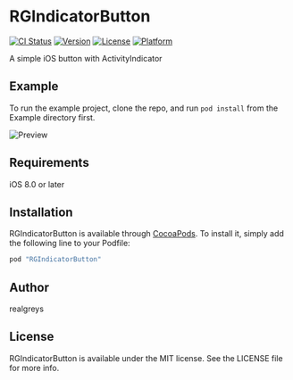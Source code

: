 # RGIndicatorButton

[![CI Status](http://img.shields.io/travis/10040774/RGIndicatorButton.svg?style=flat)](https://travis-ci.org/realgreys/RGIndicatorButton)
[![Version](https://img.shields.io/cocoapods/v/RGIndicatorButton.svg?style=flat)](http://cocoapods.org/pods/RGIndicatorButton)
[![License](https://img.shields.io/cocoapods/l/RGIndicatorButton.svg?style=flat)](http://cocoapods.org/pods/RGIndicatorButton)
[![Platform](https://img.shields.io/cocoapods/p/RGIndicatorButton.svg?style=flat)](http://cocoapods.org/pods/RGIndicatorButton)

A simple iOS button with ActivityIndicator

## Example

To run the example project, clone the repo, and run `pod install` from the Example directory first.

![Preview](https://github.com/realgreys/RGIndicatorButton/preview.gif)

## Requirements

iOS 8.0 or later

## Installation

RGIndicatorButton is available through [CocoaPods](http://cocoapods.org). To install
it, simply add the following line to your Podfile:

```ruby
pod "RGIndicatorButton"
```

## Author

realgreys

## License

RGIndicatorButton is available under the MIT license. See the LICENSE file for more info.
